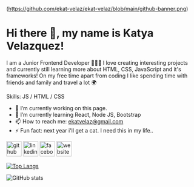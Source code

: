 (https://github.com/ekat-velaz/ekat-velaz/blob/main/github-banner.png)

# Hi there 👋, my name is Katya Velazquez!
I am a Junior Frontend Developer 👩🏻‍💻
I love creating interesting projects and currently still learning more about HTML, CSS, JavaScript and it's frameworks! On my free time apart from coding I like spending time with friends and family and travel a lot 🌍

Skills: JS / HTML / CSS

- 🔭 I’m currently working on this page. 
- 🌱 I’m currently learning React, Node JS, Bootstrap 
- 📫 How to reach me: ekatvelaz@gmail.com 
- ⚡ Fun fact: next year i'll get a cat. I need this in my life.. 


[<img src='https://cdn.jsdelivr.net/npm/simple-icons@3.0.1/icons/github.svg' alt='github' height='40'>](https://github.com/ekat-velaz)  [<img src='https://cdn.jsdelivr.net/npm/simple-icons@3.0.1/icons/linkedin.svg' alt='linkedin' height='40'>](https://www.linkedin.com/in/www.linkedin.com/in/ekaterina-velazquez-0bb44a292/)  [<img src='https://cdn.jsdelivr.net/npm/simple-icons@3.0.1/icons/facebook.svg' alt='facebook' height='40'>](https://www.facebook.com/https://www.facebook.com/profile.php?id=100079784062688)  [<img src='https://cdn.jsdelivr.net/npm/simple-icons@3.0.1/icons/icloud.svg' alt='website' height='40'>](https://ekat-velaz.github.io/protfolio/)  

[![Top Langs](https://github-readme-stats.vercel.app/api/top-langs/?username=ekat-velaz&show_icons=true&theme=rose&hide_progress=true)](https://github.com/anuraghazra/github-readme-stats)

![GitHub stats](https://github-readme-stats.vercel.app/api?username=ekat-velaz&show_icons=true&theme=rose&include_all_commits=true&hide=stars,issues)  


<!--![Anurag's GitHub stats](https://github-readme-stats.vercel.app/api?username=ekat-velaz&show_icons=true&theme=synthwave)
<!--
**ekat-velaz/ekat-velaz** is a ✨ _special_ ✨ repository because its `README.md` (this file) appears on your GitHub profile.

Here are some ideas to get you started:

- 🔭 I’m currently working on ...
- 🌱 I’m currently learning ...
- 👯 I’m looking to collaborate on ...
- 🤔 I’m looking for help with ...
- 💬 Ask me about ...
- 📫 How to reach me: ...
- 😄 Pronouns: ...
- ⚡ Fun fact: ...
-->
